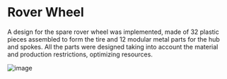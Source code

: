 # Rover Wheel

A design for the spare rover wheel was implemented, made of 32 plastic pieces assembled to form the tire and 12 modular metal parts for the hub and spokes. All the parts were designed taking into account the material and production restrictions, optimizing resources.

![image](https://user-images.githubusercontent.com/76433448/193482713-01d4dd1f-0e31-4406-9cad-0dbd70e66b4f.png)
